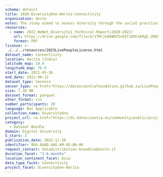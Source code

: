 ```yaml
---
schema: default
title: 2020-DiversityOne-Amrita-Connectivity
organization: Unitn
notes: The study aimed to assess diversity through the social practices and daily behaviors of university students from eight different countries. The research was carried out in two phases. Initially, a large sample of students from Denmark, Italy, Mongolia, Paraguay, the United Kingdom, China, Mexico, and India, completed a survey on their social practices, as well as their socio-demographic, cultural, and psychological elements. In the second phase, a sub-sample of the respondents engaged in a four-week data collection by using an innovative smartphone application called iLog. This app collected data from thirty-four smartphone sensors around the clock, allowing for an in-depth investigation into the diversity and daily routines of university students across countries, both synchronically and diachronically.
resources:
  - name: 2022_WeNet_Diversity1_Technical-Report(2020-2021)
    url: https://drive.google.com/file/d/1TMrjkAEWRZ5xhETJKOCnERgh_Z06PO2E/view?usp=drive_link
    format: PDF
license: >-
 ./../../resources/2023LivePeopleLicense.html
dataset_name: Connectivity
location: Amrita (India)
latitude_map: 10.9
longitude_map: 76.9
start_date: 2021-05-26
end_date: 2021-08-12
dataset_type: Sensors
sensor_type: <a href="https://datascientiafoundation.github.io/LivePeople/datasets/2020-DV1-Amrita-Cellular%20Network/"> cellular network</a>, <a href="https://datascientiafoundation.github.io/LivePeople/datasets/2020-DV1-Amrita-Wifi%20Networks%20Event/">wifi networks</a>, <a href="https://datascientiafoundation.github.io/LivePeople/datasets/2020-DV1-Amrita-Wifi%20Event/">wifi</a>,  <a href="https://datascientiafoundation.github.io/LivePeople/datasets/2020-DV1-Amrita-Bluetooth%20Normal%20Event/">bluetooth </a>
size: 7.30 MB
dataset_format: parquet
other_format: csv
number_participants: 20
language: Not Applicable
collection_name: DiversityOne
project_url: <a href="https://ds.datascientia.eu/community/public/projects/2c45f74f-6538-4bb5-a67e-1e9c15d0307c">https://ds.datascientia.eu/community/public/projects/2c45f74f-6538-4bb5-a67e-1e9c15d0307c</a>
category: 
  - Dataset Bundle
domain: Digital University
5_stars: 3
publication_date: 2023-11-30
identifier: 004.AAAD.AAG.AM-AO-AN-AK
request_contact: datadistribution.knowdive@unitn.it
duration_facet: "2-6 months"
location_continent_facet: Asia
data_type_facet: Connectivity
project_facet: DiversityOne-Amrita
---
```

